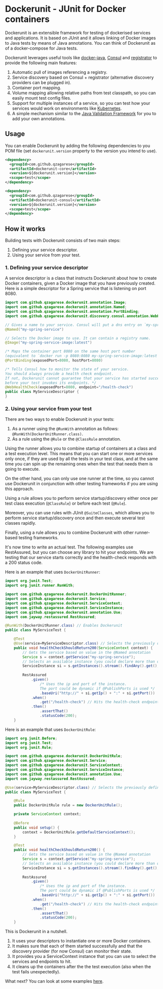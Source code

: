 # Dockerunit - JUnit for Docker containers

Dockerunit is an extensible framework for testing of dockerised services and 
applications.
It is based on JUnit and it allows linking of Docker images to Java tests by 
means of Java annotations.
You can think of Dockerunit as of a docker-compose for Java tests.

Dockerunit leverages useful tools like 
[docker-java](https://github.com/docker-java/docker-java), 
[Consul](https://www.consul.io/) and 
[registrator](https://github.com/gliderlabs/registrator) to provide the 
following main features:
1. Automatic pull of images referencing a registry.
2. Service discovery based on Consul + registrator (alternative discovery 
providers can be plugged in).
3. Container port mapping.
4. Volume mapping allowing relative paths from test classpath, so you can 
easily mount test config files.
5. Support for multiple instances of a service, so you can test how your 
services would work on environments like [Kubernetes](https://kubernetes.io/).
6. A simple mechanism similar to the 
[Java Validation Framework](https://jcp.org/en/jsr/detail?id=303) for you to 
add your own annotations.
 
## Usage
You can enable Dockerunit by adding the following dependencies to you POM file 
(set `dockerunit.version` property to the version you intend to use).
```xml
<dependency>
  <groupId>com.github.qzagarese</groupId>
  <artifactId>dockerunit-core</artifactId>
  <version>${dockerunit.version}</version>
  <scope>test</scope>
</dependency>

<dependency>
  <groupId>com.github.qzagarese</groupId>
  <artifactId>dockerunit-consul</artifactId>
  <version>${dockerunit.version}</version>
  <scope>test</scope>
</dependency>
```

## How it works
Building tests with Dockerunit consists of two main steps:
1. Defining your service descriptor.
2. Using your service from your test.

### 1. Defining your service descriptor
A service descriptor is a class that instructs Dockerunit about how to create 
Docker containers, given a Docker image that you have previously created.
Here is a simple descriptor for a Spring service that is listening on port 8080.

```java
import com.github.qzagarese.dockerunit.annotation.Image;
import com.github.qzagarese.dockerunit.annotation.Named;
import com.github.qzagarese.dockerunit.annotation.PortBinding;
import com.github.qzagarese.dockerunit.discovery.consul.annotation.WebHealthCheck;

// Gives a name to your service. Consul will put a dns entry on `my-spring-service.service.consul`.
@Named("my-spring-service")

// Selects the Docker image to use. It can contain a registry name.
@Image("my-spring-service-image:latest")      

/* Maps the container port 8080 on the same host port number 
(equivalent to `docker run -p 8080:8080 my-spring-service-image:latest`) */ 
@PortBinding(exposedPort=8080, hostPort=8080) 

/* Tells Consul how to monitor the state of your service. 
You should always provide a health check endpoint. 
If not, Dockerunit cannot guarantee that your service has started successfully, 
before your test invokes its endpoints. */  
@WebHealthCheck(exposedPort=8080, endpoint="/health-check")
public class MyServiceDescriptor {
}
```

### 2. Using your service from your test

There are two ways to enable Dockerunit in your tests:

1. As a runner using the `@RunWith` annotation as follows: 
`@RunWith(DockerUnitRunner.class)`.
2. As a rule using the `@Rule` or the `@ClassRule` annotation.  

Using the runner allows you to combine startup of containers at a class and a 
test execution level.
This means that you can start one or more services only once, if they are used 
by all the tests in your test class, 
and at the same time you can spin up the remaining ones when the test that 
needs them is going to execute.

On the other hand, you can only use one runner at the time, so you cannot use 
Dockerunit in conjunction with other testing frameworks if you are using this 
approach.

Using a rule allows you to perform service startup/discovery either once per 
test class execution (`@ClassRule`) or before each test (`@Rule`). 

Moreover, you can use rules with JUnit `@SuiteClasses`, which allows you to 
perform service startup/discovery once and then execute several test classes 
rapidly.

Finally, using a rule allows you to combine Dockerunit with other runner-based 
testing frameworks. 


It's now time to write an actual test.
The following examples use RestAssured, but you can choose any library to hit 
your endpoints.
We are testing that our service starts correctly and the health-check responds 
with a 200 status code.

Here is an example that uses `DockerUnitRunner`:
```java
import org.junit.Test;
import org.junit.runner.RunWith;

import com.github.qzagarese.dockerunit.DockerUnitRunner;
import com.github.qzagarese.dockerunit.Service;
import com.github.qzagarese.dockerunit.ServiceContext;
import com.github.qzagarese.dockerunit.ServiceInstance;
import com.github.qzagarese.dockerunit.annotation.Use;
import com.jayway.restassured.RestAssured;

@RunWith(DockerUnitRunner.class) // Enables Dockerunit
public class MyServiceTest {

	@Test
	@Use(service=MyServiceDescriptor.class) // Selects the previously defined descriptor
	public void healthCheckShouldReturn200(ServiceContext context) {
		// Gets the service based on value in the @Named annotation
		Service s = context.getService("my-spring-service"); 
		// Selects an available instance (you could declare more than one)
		ServiceInstance si = s.getInstances().stream().findAny().get(); 
		
		RestAssured
			.given()
				/* Uses the ip and port of the instance. 
				The port could be dynamic if @PublishPorts is used */
				.baseUri("http://" + si.getIp() + ":" + si.getPort()) 
			.when()
				.get("/health-check") // Hits the health-check endpoint 
			.then()
				.assertThat()
				.statusCode(200);
	}
```

Here is an example that uses `DockerUnitRule`:
```java
import org.junit.Before;
import org.junit.Test;
import org.junit.Rule;

import com.github.qzagarese.dockerunit.DockerUnitRule;
import com.github.qzagarese.dockerunit.Service;
import com.github.qzagarese.dockerunit.ServiceContext;
import com.github.qzagarese.dockerunit.ServiceInstance;
import com.github.qzagarese.dockerunit.annotation.Use;
import com.jayway.restassured.RestAssured;

@Use(service=MyServiceDescriptor.class) // Selects the previously defined descriptor
public class MyServiceTest {

	@Rule
	public DockerUnitRule rule = new DockerUnitRule();

	private ServiceContext context;
    
	@Before
	public void setup() {
		context = DockerUnitRule.getDefaultServiceContext();
	}

	@Test
	public void healthCheckShouldReturn200() {
		// Gets the service based on value in the @Named annotation
		Service s = context.getService("my-spring-service"); 
		// Selects an available instance (you could declare more than one)
		ServiceInstance si = s.getInstances().stream().findAny().get(); 
		
		RestAssured
			.given()
				/* Uses the ip and port of the instance. 
				The port could be dynamic if @PublishPorts is used */
				.baseUri("http://" + si.getIp() + ":" + si.getPort()) 
			.when()
				.get("/health-check") // Hits the health-check endpoint 
			.then()
				.assertThat()
				.statusCode(200);
	}
```

This is Dockerunit in a nutshell.
1. It uses your descriptors to instantiate one or more Docker containers.
2. It makes sure that each of them started successfully and that the discovery 
provider (for now Consul) can monitor their state.
3. It provides you a ServiceContext instance that you can use to select the 
services and endpoints to hit.
4. It cleans up the containers after the the test execution (also when the 
test fails unexpectedly).
  
What next? You can look at some examples [here](./examples/).
  
